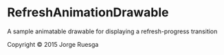 RefreshAnimationDrawable
=======================

A sample animatable drawable for displaying a refresh-progress transition

Copyright © 2015 Jorge Ruesga
